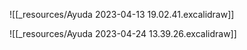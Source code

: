 ![[_resources/Ayuda 2023-04-13 19.02.41.excalidraw]]

![[_resources/Ayuda 2023-04-24 13.39.26.excalidraw]]